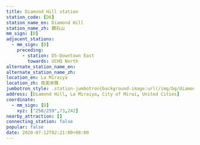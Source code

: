 ```yaml
---
title: Diamond Hill station
station_code: [D6]
station_name_en: Diamond Hill
station_name_zh: 鑽石山
mm_sign: [D]
adjacent_stations:
  - mm_sign: [D]
    preceding:
      - station: D5-Downtown East
        towards: UCHQ North
alternate_station_name_en: 
alternate_station_name_zh: 
location_en: La Miraiya
location_zh: 南美來雅
jumbotron_style: .station-jumbotron{background-image:url(/img/bg/diamondline.png);background-repeat:no-repeat;background-size:50% 10px;background-position:left 130px}
address: [Diamond Hill, La Miraiya, City of Mirai, United Cities]
coordinate:
  - mm_sign: [D]
    xyz: ["258/259",73,242]
nearby_attraction: []
connecting_station: false
popular: false
date: 2020-07-12T02:21:00+08:00
---
```



